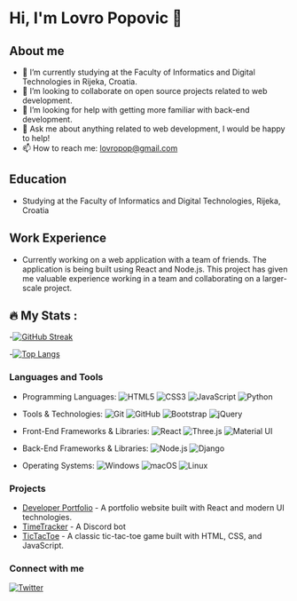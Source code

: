 # Hi, I'm Lovro Popovic 👋




## About me
- 🌱 I’m currently studying at the Faculty of Informatics and Digital Technologies in Rijeka, Croatia.
- 👯 I’m looking to collaborate on open source projects related to web development.
- 🤔 I’m looking for help with getting more familiar with back-end development.
- 💬 Ask me about anything related to web development, I would be happy to help!
- 📫 How to reach me: [lovropop@gmail.com](mailto:lovropop@gmail.com)


## Education
- Studying at the Faculty of Informatics and Digital Technologies, Rijeka, Croatia


## Work Experience
- Currently working on a web application with a team of friends. The application is being built using React and Node.js. This project has given me valuable experience working in a team and collaborating on a larger-scale project.

## :fire: My Stats :
-[![GitHub Streak](http://github-readme-streak-stats.herokuapp.com?user=LovroPopovic&theme=dark&background=000000)](https://git.io/streak-stats)

-[![Top Langs](https://github-readme-stats.vercel.app/api/top-langs/?username=LovroPopovic&layout=compact&theme=vision-friendly-dark)](https://github.com/anuraghazra/github-readme-stats)


### Languages and Tools
- Programming Languages: 
  ![HTML5](https://img.shields.io/badge/-HTML5-E34F26?style=flat&logo=html5&logoColor=white) 
  ![CSS3](https://img.shields.io/badge/-CSS3-1572B6?style=flat&logo=css3&logoColor=white) 
  ![JavaScript](https://img.shields.io/badge/-JavaScript-F7DF1E?style=flat&logo=javascript&logoColor=black) 
  ![Python](https://img.shields.io/badge/-Python-3776AB?style=flat&logo=python&logoColor=white)
  
- Tools & Technologies: 
  ![Git](https://img.shields.io/badge/-Git-F05032?style=flat&logo=git&logoColor=white) 
  ![GitHub](https://img.shields.io/badge/-GitHub-181717?style=flat&logo=github&logoColor=white) 
  ![Bootstrap](https://img.shields.io/badge/-Bootstrap-563D7C?style=flat&logo=bootstrap&logoColor=white)
  ![jQuery](https://img.shields.io/badge/-jQuery-0769AD?style=flat&logo=jquery&logoColor=white)
  
- Front-End Frameworks & Libraries: 
  ![React](https://img.shields.io/badge/-React-61DBFB?style=flat&logo=react&logoColor=white) 
  ![Three.js](https://img.shields.io/badge/-Three.js-black?style=flat&logo=three.js&logoColor=white) 
  ![Material UI](https://img.shields.io/badge/-Material_UI-0081CB?style=flat&logo=material-ui&logoColor=white)
  
- Back-End Frameworks & Libraries: 
  ![Node.js](https://img.shields.io/badge/-Node.js-43853D?style=flat&logo=node.js&logoColor=white) 
  ![Django](https://img.shields.io/badge/-Django-092E20?style=flat&logo=django&logoColor=white)
  
- Operating Systems: 
  ![Windows](https://img.shields.io/badge/-Windows-0078D6?style=flat&logo=windows&logoColor=white)
  ![macOS](https://img.shields.io/badge/-macOS-black?style=flat&logo=apple&logoColor=white)
  ![Linux](https://img.shields.io/badge/-Linux-FCC624?style=flat&logo=linux&logoColor=black)






### Projects
- [Developer Portfolio](https://github.com/LovroPopovic/Portfolio) - A portfolio website built with React and modern UI technologies.
- [TimeTracker](https://github.com/LovroPopovic/TimeTracker) - A Discord bot
- [TicTacToe](https://github.com/LovroPopovic/TicTacToe) - A classic tic-tac-toe game built with HTML, CSS, and JavaScript.


### Connect with me
[![Twitter](https://img.shields.io/badge/-Twitter-blue?style=flat&logo=twitter&logoColor=white)](https://twitter.com/lovro_popovic/)
